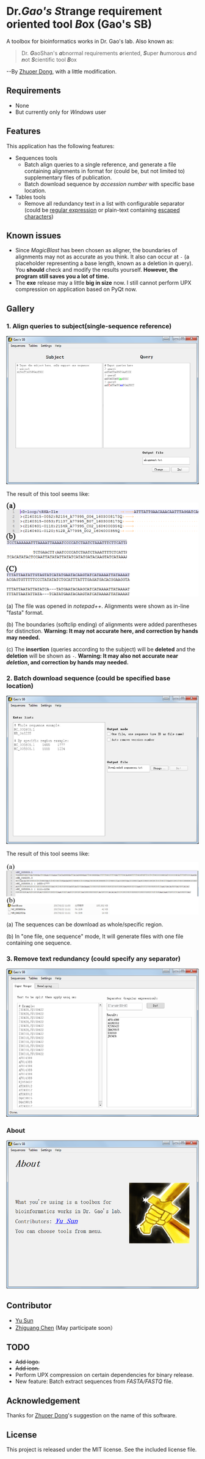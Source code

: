 # Dr.***Gao's*** <i>**S**</i>trange requirement oriented tool <i>***B***</i>ox (**Gao's SB**)

A toolbox for bioinformatics works in Dr. Gao's lab. Also known as:

>Dr. <i>**G**</i>aoShan's <i>**a**</i>bnormal requirements <i>**o**</i>riented, 
<i>**S**</i>uper <i>**h**</i>umorous <i>**a**</i>nd <i>**n**</i>ot <i>**S**</i>cientific tool <i>**B**</i>ox

--By [Zhuoer Dong](https://github.com/Allan-Hilbert), with a little modification.

## Requirements
- None
- But currently only for *Windows* user

## Features
This application has the following features:
- Sequences tools
  - Batch align queries to a single reference, and generate a file containing alignments in format 
  for (could be, but not limited to) supplementary files of publication.
  - Batch download sequence by *accession number* with specific base location.
- Tables tools
  - Remove all redundancy text in a list with configurable separator 
  (could be [regular expression](https://en.wikipedia.org/wiki/Regular_expression) 
  or plain-text containing [escaped characters](https://en.wikipedia.org/wiki/Escape_character))

## Known issues
- Since *MagicBlast* has been chosen as aligner, the boundaries of alignments may not as accurate as you think. 
It also can occur at `-` (a placeholder representing a base length, known as a deletion in query). 
You **should** check and modify the results yourself. 
**However, the program still saves you a lot of time.**
- The **exe** release may a little **big in size** now. 
I still cannot perform UPX compression on application based on PyQt now.

## Gallery
### 1. Align queries to subject(single-sequence reference)
![align_queries.png](docs/imgs/align_queries.png)

The result of this tool seems like:

![result_align_queries.png](docs/imgs/result_align_queries.png)

(a) The file was opened in *notepad++*. Alignments were shown as in-line "fasta" format.

(b) The boundaries (softclip ending) of alignments were added parentheses for distinction.
**Warning: It may not accurate here, and correction by hands may needed.**

(c) The **insertion** (queries according to the subject) will be **deleted** and the **deletion** will be shown as `-`.
**Warning: It may also not accurate near *deletion*, and correction by hands may needed.**

### 2. Batch download sequence (could be specified base location)
![download_seq.png](docs/imgs/download_seq.png)

The result of this tool seems like:

![result_download_seq.png](docs/imgs/result_download_seq.png)

(a) The sequences can be download as whole/specific region.

(b) In "one file, one sequence" mode, It will generate files with one file containing one sequence.

### 3. Remove text redundancy (could specify any separator)
![super_uniqer.png](docs/imgs/super_uniqer.png)

### About
![about.png](docs/imgs/about.png)

## Contributor
- [Yu Sun](http://icannotendure.space/)
- [Zhiguang Chen](https://github.com/Dgmaxxx) (May participate soon）

## TODO
- ~~Add logo.~~
- ~~Add icon.~~
- Perform UPX compression on certain dependencies for binary release.
- New feature: Batch extract sequences from *FASTA/FASTQ* file.

## Acknowledgement
Thanks for [Zhuoer Dong](https://github.com/Allan-Hilbert)'s suggestion on the name of this software.

## License
This project is released under the MIT license. See the included license file.